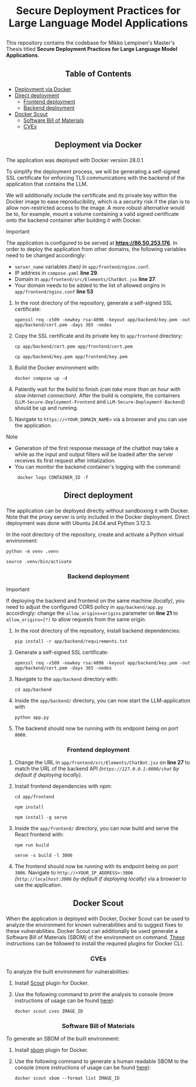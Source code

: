 # <p align="center">Secure Deployment Practices for Large Language Model Applications</p>
This repository contains the codebase for Mikko Lempinen's Master's Thesis titled **Secure Deployment Practices for Large Language Model Applications**.

## <p align="center">Table of Contents</p>

- [Deployment via Docker](#docker-deploymet)
- [Direct deployment](#direct-deploymet)
    - [Frontend deployment](#frontend-deployment)
    - [Backend deployment](#backend-deployment)
- [Docker Scout](#scout)
    - [Software Bill of Materials](#sbom)
    - [CVEs](#cves)

## <p align="center">Deployment via Docker</p><a name="docker-deployment"></a>

The application was deployed with Docker version 28.0.1.

To simplify the deployment process, we will be generating a self-signed SSL certificate for
enforcing TLS communications with the backend of the application that contains the LLM.

We will additionally include the certificate and its private key within the Docker image to ease reproducibility, 
which is a security risk if the plan is to allow non-restricted access to the image. 
A more robust alternative would be to, for example, mount a volume containing a valid signed
certificate onto the backend container after building it with Docker. 

> [!IMPORTANT] 
> The application is configured to be served at **https://86.50.253.176**. In order to deploy the application from other domains, the following variables need to be changed accordingly:
> - `server_name` variables *(two)* in `app/frontend/nginx.conf`.
> - IP address in `compose.yaml` **line 29**.
> - Domain in `app/frontend/src/Elements/ChatBot.jsx` **line 27**.
> - Your domain needs to be added to the list of allowed origins in `app/frontend/nginx.conf` **line 53**

1. In the root directory of the repository, generate a self-signed SSL certificate:
    ```console
    openssl req -x509 -newkey rsa:4096 -keyout app/backend/key.pem -out app/backend/cert.pem -days 365 -nodes
    ```

2. Copy the SSL certificate and its private key to `app/frontend` directory:
    ```console
    cp app/backend/cert.pem app/frontend/cert.pem
    ```
    ```console
    cp app/backend/key.pem app/frontend/key.pem
    ```

3. Build the Docker environment with:
    ```console
    docker compose up -d
    ```
4. Patiently wait for the build to finish *(can take more than an hour with slow internet connection)*. After the build is complete, the 
containers (`LLM-Secure-Deployment-Frontend` and `LLM-Secure-Deployment-Backend`) should be up and running.

5. Navigate to `https://<YOUR_DOMAIN_NAME>` via a browser and you can use the application.

> [!NOTE] 
> - Generation of the first response message of the chatbot may take a while as the input and output filters will be loaded after the server receives its first request after intialization.
> - You can monitor the backend container's logging with the command:
>   ```console
>    docker logs CONTAINER_ID -f
>    ```

## <p align="center">Direct deployment</p><a name="direct-deployment"></a>
The application can be deployed directly without sandboxing it with Docker. Note that the proxy server is only included in the Docker deployment. Direct deployment was 
done with Ubuntu 24.04 and Python 3.12.3.

In the root directory of the repository, create and activate a Python virtual environment:
```console
python -m venv .venv
```
```console
source .venv/bin/activate
```

### <p align="center">Backend deployment</p><a name="backend-deployment"></a>
> [!IMPORTANT] 
> If deploying the backend and frontend on the same machine *(locally)*, you need to adjust the configured CORS policy in `app/backend/app.py` accordingly: change the `allow_origins=origins` parameter on **line 21** to `allow_origins=[*]` to allow requests from the same origin.

1. In the root directory of the repository, install backend dependencies:
    ```console
    pip install -r app/backend/requirements.txt
    ```
    
2. Generate a self-signed SSL certificate:
    ```console
    openssl req -x509 -newkey rsa:4096 -keyout app/backend/key.pem -out app/backend/cert.pem -days 365 -nodes
    ```

3. Navigate to the `app/backend` directory with:
    ```console
    cd app/backend
    ```

4. Inside the `app/backend/` directory, you can now start the LLM-application with
    ```console
    python app.py
    ```
5. The backend should now be running with its endpoint being on port `8000`.


### <p align="center">Frontend deployment</p><a name="frontend-deployment"></a>
1. Change the URL in `app/frontend/src/Elements/ChatBot.jsx` on **line 27** to match the URL of the backend API *(`https://127.0.0.1:8000/chat` by default if deploying locally)*.

2. Install frontend dependencies with npm:
    ```console
    cd app/frontend
    ```
    ```console
    npm install
    ```
    ```console
    npm install -g serve
    ```

3. Inside the `app/frontend/` directory, you can now build and serve the React frontend with:
    ```console
    npm run build
    ```
    ```console
    serve -s build -l 3006
    ```
4. The frontend should now be running with its endpoint being on port `3006`. Navigate to 
`http://<YOUR_IP_ADDRESS>:3006` *(`http://localhost:3006` by default if deploying locally)* via a browser to use the application.



## <p align="center">Docker Scout</p><a name="scout"></a>

When the application is deployed with Docker, Docker Scout can be used to analyze the environment for known vulnerabilities and to suggest fixes to these vulnerabilities. Docker Scout can additionally be used generate a Software Bill of Materials (SBOM) of the environment on command. [These](https://medium.com/@charles.vissol/install-the-docker-scout-and-sbom-plugins-8b1744758b7e) instructions can be followed to install the required plugins for Docker CLI.


### <p align="center">CVEs</p><a name="cves"></a>
To analyze the built environment for vulnerabilities:

1. Install [Scout](https://docs.docker.com/scout/) plugin for Docker.

2. Use the following command to print the analysis to console (more instructions of usage can be found [here](https://docs.docker.com/reference/cli/docker/scout/cves/)):
    ```console
    docker scout cves IMAGE_ID
    ```

### <p align="center">Software Bill of Materials</p><a name="sbom"></a>
To generate an SBOM of the built environment:

1. Install [sbom](https://docs.docker.com/scout/how-tos/view-create-sboms/) plugin for Docker.

2. Use the following command to generate a human readable SBOM to the console (more instructions of usage can be found [here](https://docs.docker.com/scout/how-tos/view-create-sboms/)):
    ```console
    docker scout sbom --format list IMAGE_ID
    ```



